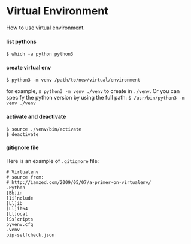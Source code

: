 # Virtual Environment

How to use virtual environment.

#### list pythons

    $ which -a python python3

#### create virtual env

    $ python3 -m venv /path/to/new/virtual/environment

for example,
`$ python3 -m venv ./venv` to create in `./venv`.
Or you can specify the python version by using the full path:
`$ /usr/bin/python3 -m venv ./venv`


#### activate and deactivate

    $ source ./venv/bin/activate
    $ deactivate


#### gitignore file

Here is an example of `.gitignore` file:

    # Virtualenv
    # source from:
    # http://iamzed.com/2009/05/07/a-primer-on-virtualenv/
    .Python
    [Bb]in
    [Ii]nclude
    [Ll]ib
    [Ll]ib64
    [Ll]ocal
    [Ss]cripts
    pyvenv.cfg
    .venv
    pip-selfcheck.json




